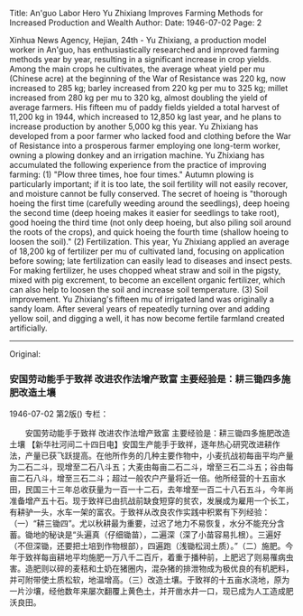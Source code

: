 Title: An'guo Labor Hero Yu Zhixiang Improves Farming Methods for Increased Production and Wealth
Author:
Date: 1946-07-02
Page: 2

Xinhua News Agency, Hejian, 24th - Yu Zhixiang, a production model worker in An'guo, has enthusiastically researched and improved farming methods year by year, resulting in a significant increase in crop yields. Among the main crops he cultivates, the average wheat yield per mu (Chinese acre) at the beginning of the War of Resistance was 220 kg, now increased to 285 kg; barley increased from 220 kg per mu to 325 kg; millet increased from 280 kg per mu to 320 kg, almost doubling the yield of average farmers. His fifteen mu of paddy fields yielded a total harvest of 11,200 kg in 1944, which increased to 12,850 kg last year, and he plans to increase production by another 5,000 kg this year. Yu Zhixiang has developed from a poor farmer who lacked food and clothing before the War of Resistance into a prosperous farmer employing one long-term worker, owning a plowing donkey and an irrigation machine. Yu Zhixiang has accumulated the following experience from the practice of improving farming: (1) "Plow three times, hoe four times." Autumn plowing is particularly important; if it is too late, the soil fertility will not easily recover, and moisture cannot be fully conserved. The secret of hoeing is "thorough hoeing the first time (carefully weeding around the seedlings), deep hoeing the second time (deep hoeing makes it easier for seedlings to take root), good hoeing the third time (not only deep hoeing, but also piling soil around the roots of the crops), and quick hoeing the fourth time (shallow hoeing to loosen the soil)." (2) Fertilization. This year, Yu Zhixiang applied an average of 18,200 kg of fertilizer per mu of cultivated land, focusing on application before sowing; late fertilization can easily lead to diseases and insect pests. For making fertilizer, he uses chopped wheat straw and soil in the pigsty, mixed with pig excrement, to become an excellent organic fertilizer, which can also help to loosen the soil and increase soil temperature. (3) Soil improvement. Yu Zhixiang's fifteen mu of irrigated land was originally a sandy loam. After several years of repeatedly turning over and adding yellow soil, and digging a well, it has now become fertile farmland created artificially.



<hr /> 

Original: 


### 安国劳动能手于致祥  改进农作法增产致富  主要经验是：耕三锄四多施肥改造土壤

1946-07-02
第2版()
专栏：

　　安国劳动能手于致祥
    改进农作法增产致富
    主要经验是：耕三锄四多施肥改造土壤
    【新华社河间二十四日电】安国生产能手于致祥，逐年热心研究改进耕作法，产量已获飞跃提高。在他所作务的几种主要作物中，小麦抗战初每亩平均产量为二石二斗，现增至二石八斗五；大麦由每亩二石二斗，增至三石二斗五；谷由每亩二石八斗，增至三石二斗；超过一般农户产量将近一倍。他所经营的十五亩水田，民国三十三年总收获量为一百一十二石，去年增至一百二十八石五斗，今年尚准备增产五十石。现于致祥已由抗战前缺食短穿的贫农，发展成为雇用一个长工，有耕驴一头，水车一架的富农。于致祥从改良农作实践中积累有下列经验：（一）“耕三锄四”。尤以秋耕最为重要，过迟了地力不易恢复，水分不能充分含蓄。锄地的秘诀是“头遍真（仔细锄苗），二遍深（深了小苗容易扎根）。三遍好（不但深锄，还要把土培到作物根部），四遍跑（浅锄松润土质）。”（二）施肥。今年于致祥每亩耕地平均施肥一万八千二百斤，着重于播种前，上肥迟了则易罹病虫害。造肥则以碎的麦秸和土奶在猪圈内，混杂猪的排泄物成为极优良的有机肥料，并可附带使土质松软，地温增高。（三）改造土壤。于致祥的十五亩水浇地，原为一片沙壤，经他数年来屡次翻覆上黄色土，并开凿水井一口，现已成为人工造成肥沃良田。

